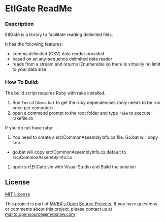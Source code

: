 EtlGate ReadMe
===
### Description

EtlGate is a library to facilitate reading delimited files. 

It has the following features:

* comma delimited (CSV) data reader provided
* based on an any-sequence delimited data reader
* reads from a stream and returns IEnumerable so there is virtually no limit to your data size


### How To Build:

The build script requires Ruby with rake installed.

1. Run `InstallGems.bat` to get the ruby dependencies (only needs to be run once per computer)
1. open a command prompt to the root folder and type `rake` to execute rakefile.rb

If you do not have ruby:

1. You need to create a src\CommonAssemblyInfo.cs file. Go.bat will copy src\ 
  * go.bat will copy src\CommonAssemblyInfo.cs.default to src\CommonAssemblyInfo.cs
1. open src\EtlGate.sln with Visual Studio and Build the solution

## License		

[MIT License][mitlicense]

This project is part of [MVBA's Open Source Projects][MvbaLawGithub].
If you have questions or comments about this project, please contact us at <mailto:opensource@mvbalaw.com>

[MvbaLawGithub]: http://mvbalaw.github.io/
[mitlicense]: http://www.opensource.org/licenses/mit-license.php
